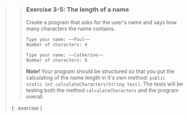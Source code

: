 >> ### Exercise 3-5: The length of a name
>> 
>> Create a program that asks for the user's name and says how many characters the name contains.
>> 
>>```output
>> Type your name: ~~Paul~~
>> Number of characters: 4
>>```
>>
>>```output
>> Type your name: ~~Catherine~~
>> Number of characters: 9
>>```
>>
>> **Note!** Your program should be structured so that you put the calculating of the name length in it's own method: `public static int calculateCharacters(String text)`. The tests will be testing both the method `calculateCharacters` and the program overall.
>>
>{: .exercise }